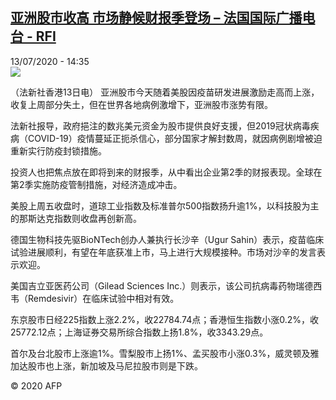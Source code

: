 <!--1594648517000-->
[亚洲股市收高 市场静候财报季登场 – 法国国际广播电台 - RFI](http://www.rfi.fr//cn/contenu/20200713-%E4%BA%9A%E6%B4%B2%E8%82%A1%E5%B8%82%E6%94%B6%E9%AB%98-%E5%B8%82%E5%9C%BA%E9%9D%99%E5%80%99%E8%B4%A2%E6%8A%A5%E5%AD%A3%E7%99%BB%E5%9C%BA)
------

<div>13/07/2020 - 14:35</div><img src="https://s.rfi.fr/media/display/4fad7b7c-c509-11ea-b3ca-005056bf87d6/w:310/p:16x9/eco0003b.200713203503.jpg"><div class="t-content__body u-clearfix"><div class="m-interstitial"></div><p>（法新社香港13日电）    亚洲股市今天随着美股因疫苗研发进展激励走高而上涨，收复上周部分失土，但在世界各地病例激增下，亚洲股市涨势有限。</p><p>    法新社报导，政府挹注的数兆美元资金为股市提供良好支援，但2019冠状病毒疾病（COVID-19）疫情蔓延正扼杀信心，部分国家才解封数周，就因病例剧增被迫重新实行防疫封锁措施。</p><p>    投资人也把焦点放在即将到来的财报季，从中看出企业第2季的财报表现。全球在第2季实施防疫管制措施，对经济造成冲击。</p><p>    美股上周五收盘时，道琼工业指数及标准普尔500指数扬升逾1%，以科技股为主的那斯达克指数则收盘再创新高。</p><p>    德国生物科技先驱BioNTech创办人兼执行长沙辛（Ugur Sahin）表示，疫苗临床试验进展顺利，有望在年底获准上市，马上进行大规模接种。市场对沙辛的发言表示欢迎。</p><p>    美国吉立亚医药公司（Gilead Sciences Inc.）则表示，该公司抗病毒药物瑞德西韦（Remdesivir）在临床试验中相对有效。</p><p>    东京股市日经225指数上涨2.2%，收22784.74点；香港恒生指数小涨0.2%，收25772.12点；上海证券交易所综合指数上扬1.8%，收3343.29点。</p><p>    首尔及台北股市上涨逾1%。雪梨股市上扬1%、孟买股市小涨0.3%，威灵顿及雅加达股市也上涨，新加坡及马尼拉股市则是下跌。</p><p class="t-copyright">© 2020 AFP</p>        </div>
